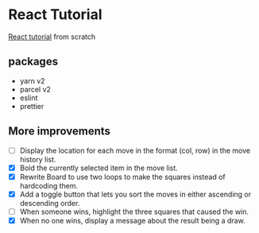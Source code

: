 # React Tutorial

[React tutorial](https://reactjs.org/tutorial/tutorial.html) from scratch

## packages

- yarn v2
- parcel v2
- eslint
- prettier

## More improvements

- [ ] Display the location for each move in the format (col, row) in the move history list.
- [x] Bold the currently selected item in the move list.
- [x] Rewrite Board to use two loops to make the squares instead of hardcoding them.
- [x] Add a toggle button that lets you sort the moves in either ascending or descending order.
- [ ] When someone wins, highlight the three squares that caused the win.
- [x] When no one wins, display a message about the result being a draw.
